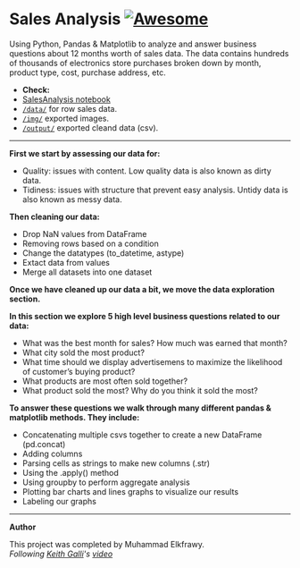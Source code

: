 # Sales Analysis [![Awesome](https://awesome.re/badge.svg)](https://github.com/kfrawee/SalesAnalysis)

Using Python, Pandas &amp; Matplotlib to analyze and answer business questions about 12 months worth of sales data. The data contains hundreds of thousands of electronics store purchases broken down by month, product type, cost, purchase address, etc. 

- **Check:** 
- [SalesAnalysis notebook](https://github.com/kfrawee/SalesAnalysis/blob/master/SalesAnalysis.ipynb)
- [`/data/`](https://github.com/kfrawee/SalesAnalysis/tree/master/data) for row sales data.
- [`/img/`](https://github.com/kfrawee/SalesAnalysis/tree/master/img) exported images.
- [`/output/`](https://github.com/kfrawee/SalesAnalysis/tree/master/output) exported cleand data (csv).

---
**First we start by assessing our data for:**
- Quality: issues with content. Low quality data is also known as dirty data.
- Tidiness: issues with structure that prevent easy analysis. Untidy data is also known as messy data.

**Then cleaning our data:**
- Drop NaN values from DataFrame
- Removing rows based on a condition
- Change the datatypes (to_datetime, astype)
- Extact data from values 
- Merge all datasets into one dataset

**Once we have cleaned up our data a bit, we move the data exploration section.**

**In this section we explore 5 high level business questions related to our data:**
- What was the best month for sales? How much was earned that month?
- What city sold the most product?
- What time should we display advertisemens to maximize the likelihood of customer’s buying product?
- What products are most often sold together?
- What product sold the most? Why do you think it sold the most?

**To answer these questions we walk through many different pandas & matplotlib methods. They include:**
- Concatenating multiple csvs together to create a new DataFrame (pd.concat)
- Adding columns
- Parsing cells as strings to make new columns (.str)
- Using the .apply() method
- Using groupby to perform aggregate analysis
- Plotting bar charts and lines graphs to visualize our results
- Labeling our graphs

---
**Author**

This project was completed by Muhammad Elkfrawy.<br>
*Following [Keith Galli](https://github.com/KeithGalli/)'s [video](https://www.youtube.com/watch?v=eMOA1pPVUc4)*
